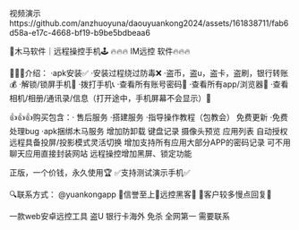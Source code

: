 视频演示https://github.com/anzhuoyuna/daouyuankong2024/assets/161838711/fab6d58a-e17c-4668-bf19-b9be5bdbeaa6

🧩木马软件｜远程操控手机🕹 🔥🔥🔥 IM远控 软件🔥🔥🔥

👏👏👏介绍： ·apk安装✅ ·安装过程绕过防毒❌ ·盗币，盗u，盗卡，盗刷，银行转账💰 ·解锁/锁屏手机🔐 ·拨打手机📞 ·查看所有账号密码📝 ·查看所有app/浏览器👀 ·查看相机/相册/通讯录/信息（打开途中，手机屏幕不会显示）📵

👍👍👍购买包含：·
售后服务 ·搭建服务 ·指导操作教程（包教会） 
免费更新 ·免费处理bug ·apk捆绑木马服务 
增加防卸载 
键盘记录
摄像头预览
应用列表
自动授权
远程具备投屏/投影模式灵活切换
增加支持所有应用大部分APP的密码记录
可不用聊天应用直接封装网站
远程操控增加黑屏、锁定功能

正版，一个价钱，永久使用🏆 ✅支持测试演示手机✅

🔍联系方式： @yuankongapp 💯信誉至上💯远控黑客🦞 🔔客户较多慢点回复🔔

一款web安卓远控工具  盗U 银行卡海外 免杀  全网第一 需要联系
